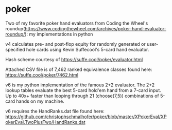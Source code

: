 # poker
Two of my favorite poker hand evaluators from Coding the Wheel's roundup(https://www.codingthewheel.com/archives/poker-hand-evaluator-roundup/): my implementations in python

v4 calculates pre- and post-flop equity for randomly generated or user-specified hole cards using Kevin Suffecool's 5-card hand evaluator.

Hash scheme courtesy of https://suffe.cool/poker/evaluator.html

Attached CSV file is of 7,462 ranked equivalence classes found here: https://suffe.cool/poker/7462.html

v6 is my python implementation of the famous 2+2 evaluator. The 2+2 lookup tables evaluate the best 5-card hold'em hand from a 7-card input. Up to 40x+ faster than looping through 21 (choose(7,5)) combinations of 5-card hands on my machine. 

v6 requires the HandRanks.dat file found here: https://github.com/christophschmalhofer/poker/blob/master/XPokerEval/XPokerEval.TwoPlusTwo/HandRanks.dat
